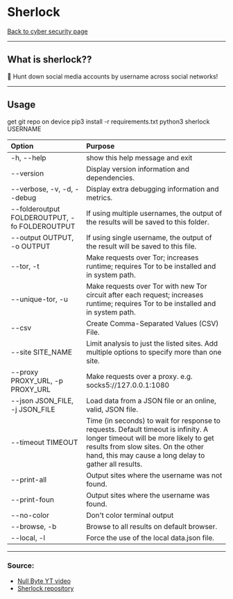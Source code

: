 # Sherlock
[Back to cyber security page](index.md)
- --
## What is sherlock??
🔎 Hunt down social media accounts by username across social networks!
- --
## Usage
get git repo on device
pip3 install -r requirements.txt
python3 sherlock USERNAME


|Option|Purpose|
|:--|:-|
|-h, --help |show this help message and exit|
|--version | Display version information and dependencies.|
|--verbose, -v, -d, --debug|Display extra debugging information and metrics.|
|--folderoutput FOLDEROUTPUT, -fo FOLDEROUTPUT|If using multiple usernames, the output of the results will be saved to this folder.|
| --output OUTPUT, -o OUTPUT|If using single username, the output of the result will be saved to this file.|
| --tor, -t |Make requests over Tor; increases runtime; requires Tor to be installed and in system path.|
|--unique-tor, -u |Make requests over Tor with new Tor circuit after each request; increases runtime; requires Tor to be installed and in system path.|
| --csv|Create Comma-Separated Values (CSV) File.|
|--site SITE_NAME|Limit analysis to just the listed sites. Add multiple options to specify more than one site.|
|--proxy PROXY_URL, -p PROXY_URL| Make requests over a proxy. e.g. socks5://127.0.0.1:1080|
|--json JSON_FILE, -j JSON_FILE| Load data from a JSON file or an online, valid, JSON file.|
|--timeout TIMEOUT |Time (in seconds) to wait for response to requests. Default timeout is infinity. A longer timeout will be more likely to get results from slow sites. On the other hand, this may cause a long delay to gather all results.|
|--print-all | Output sites where the username was not found.||
|--print-foun| Output sites where the username was found.|
|--no-color  | Don't color terminal output|
|--browse, -b| Browse to all results on default browser.|
|--local, -l | Force the use of the local data.json file.|

- --
### Source:
- [Null Byte YT video](https://youtu.be/HrqYGTK8-bo)
- [Sherlock repository](https://github.com/sherlock-project/sherlock)